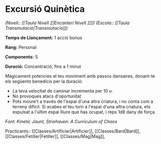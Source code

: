 # Excursió Quinètica

*(Nivell:: [[Taula Nivell 2|Encanteri Nivell 2]]) (Escola:: [[Taula Transmutació|Transmutació]])*

**Temps de Llançament:** 1 acció bonus

**Rang:** Personal

**Components:** S

**Duració:** Concentració, fins a 1 minut

Màgicament potencies el teu moviment amb passos dansaires, donant-te els següents benedicis per la duració:

- La teva velocitat de caminar incrementa per 10 u.
- No provoques atacs d'oportunitat
- Pots moure't a través de l'espai d'una altra criatura, i no conta com a terreny difícil. Si acabes el teu torn a l'espai d'una altra criatura, ets expulsat a l'últim espai lliure que has ocupat, i reps 1d8 dany de força.


*Font: Kinetic Jaunt, Strixhaven: A Curriculum of Chaos*



Practicants:: [[Classes/Artificier|Artificier]], [[Classes/Bard|Bard]], [[Classes/Fetiller|Fetiller]], [[Classes/Mag|Mag]],